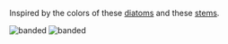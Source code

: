 Inspired by the colors of these
[diatoms](http://www.thisiscolossal.com/2014/01/arranged-diatoms-miniscule-algae-specimens-arranged-on-microscope-slides/)
and these
[stems](http://www.creativeapplications.net/processing/stem-by-diana-lange-building-stems-from-colour-with-processing/).

![banded](https://raw.github.com/mhlinder/diatoms/master/misc/file5.png)
![banded](https://raw.github.com/mhlinder/diatoms/master/misc/file2.png)
